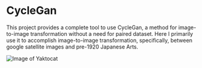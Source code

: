 # CycleGan

This project provides a complete tool to use CycleGan, a method for image-to-image transformation without a need for paired dataset. 
Here I primarily use it to accomplish image-to-image transformation, specifically, between google satellite images and pre-1920 Japanese Arts.

![Image of Yaktocat](https://octodex.github.com/images/yaktocat.png)
